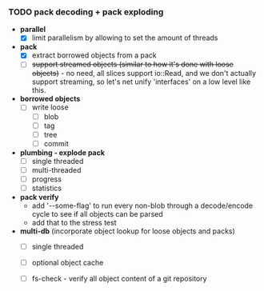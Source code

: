 ### TODO pack decoding + pack exploding
* **parallel**
  * [x] limit parallelism by allowing to set the amount of threads
* **pack**
  * [x] extract borrowed objects from a pack
  * [ ] ~~support streamed objects (similar to how it's done with loose objects)~~ - no need, all slices support io::Read, and we don't
        actually support streaming, so let's net unify 'interfaces' on a low level like this.
* **borrowed objects**
  * [ ] write loose
    * [ ] blob
    * [ ] tag
    * [ ] tree
    * [ ] commit
* **plumbing - explode pack**
  * [ ] single threaded
  * [ ] multi-threaded
  * [ ] progress
  * [ ] statistics
* **pack verify**
  * add '--some-flag' to run every non-blob through a decode/encode cycle to see if all objects can be parsed
  * add that to the stress test
* **multi-db** (incorporate object lookup for loose objects and packs)
  * [ ] single threaded
  * [ ] optional object cache
  * [ ] fs-check - verify all object content of a git repository

